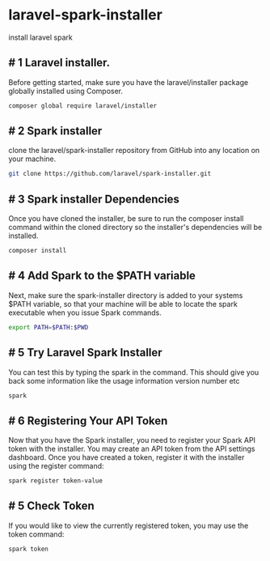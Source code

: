 # laravel-spark-installer
install laravel spark

## # 1 Laravel installer.
 Before getting started, make sure you have the laravel/installer package globally installed using Composer.
```bash
composer global require laravel/installer
```

## # 2 Spark installer
clone the laravel/spark-installer repository from GitHub into any location on your machine.
```bash
git clone https://github.com/laravel/spark-installer.git
```

## # 3 Spark installer Dependencies
Once you have cloned the installer, be sure to run the composer install command within the cloned directory so the installer's dependencies will be installed.
```bash
composer install
```

## # 4 Add Spark to the $PATH variable
Next, make sure the spark-installer directory is added to your systems $PATH variable, so that your machine will be able to locate the spark executable when you issue Spark commands.
```bash
export PATH=$PATH:$PWD 
```

## # 5 Try Laravel Spark Installer
You can test this by typing  the spark in the command. This should give you back some information like the usage information version number etc
```bash
spark
```

## # 6 Registering Your API Token
Now that you have the Spark installer, you need to register your Spark API token with the installer. You may create an API token from the API settings dashboard. Once you have created a token, register it with the installer using the register command:
```bash
spark register token-value
```

## # 5 Check Token
If you would like to view the currently registered token, you may use the token command:
```bash
spark token
```
